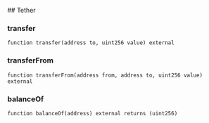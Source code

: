 ﻿﻿## Tether


### transfer

```solidity
function transfer(address to, uint256 value) external
```







### transferFrom

```solidity
function transferFrom(address from, address to, uint256 value) external
```







### balanceOf

```solidity
function balanceOf(address) external returns (uint256)
```







